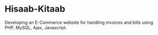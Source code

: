 # Hisaab-Kitaab
Developing an E-Commerce website for handling invoices and bills using PHP, MySQL, Ajax, Javascript.
